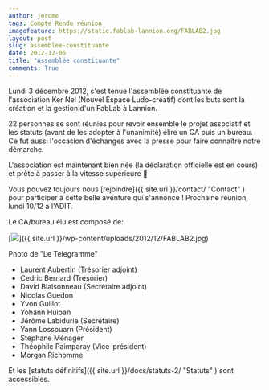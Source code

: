```yaml
---
author: jerome
tags: Compte Rendu réunion
imagefeature: https://static.fablab-lannion.org/FABLAB2.jpg
layout: post
slug: assemblee-constituante
date: 2012-12-06
title: "Assemblée constituante"
comments: True
---
```

Lundi 3 décembre 2012, s'est tenue l'assemblée constituante de l'association
Ker Nel (Nouvel Espace Ludo-créatif) dont les buts sont la création et la
gestion d'un FabLab à Lannion.

22 personnes se sont réunies pour revoir ensemble le projet associatif et les
statuts (avant de les adopter à l'unanimité) élire un CA puis un bureau. Ce
fut aussi l'occasion d'échanges avec la presse pour faire connaître notre
démarche.

L'association est maintenant bien née (la déclaration officielle est en cours)
et prête à passer à la vitesse supérieure 🙂

Vous pouvez toujours nous [rejoindre]({{ site.url }}/contact/
"Contact" ) pour participer à cette belle aventure qui s'annonce ! Prochaine
réunion, lundi 10/12 à l'ADIT.

Le CA/bureau élu est composé de:

[![](https://static.fablab-lannion.org/FABLAB2-300x200.jpg)]({{ site.url }}/wp-content/uploads/2012/12/FABLAB2.jpg)

Photo de "Le Telegramme"

  * Laurent Aubertin (Trésorier adjoint)
  * Cedric Bernard (Trésorier)
  * David Blaisonneau (Secrétaire adjoint)
  * Nicolas Guedon
  * Yvon Guillot
  * Yohann Huiban
  * Jérôme Labidurie (Secrétaire)
  * Yann Lossouarn (Président)
  * Stephane Ménager
  * Théophile Paimparay (Vice-président)
  * Morgan Richomme

Et les [statuts définitifs]({{ site.url }}/docs/statuts-2/
"Statuts" ) sont accessibles.


